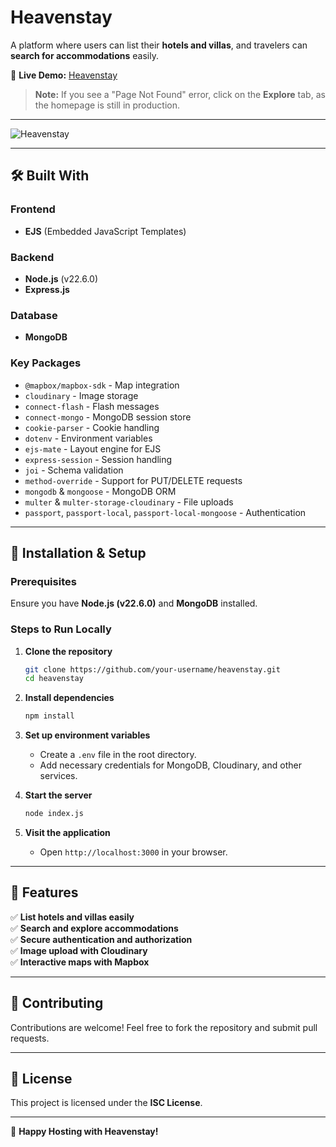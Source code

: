 # Heavenstay

A platform where users can list their **hotels and villas**, and travelers can **search for accommodations** easily.

🔗 **Live Demo:** [Heavenstay](https://havenstay-xset.onrender.com)

> **Note:** If you see a "Page Not Found" error, click on the **Explore** tab, as the homepage is still in production.

---

![Heavenstay](https://github.com/user-attachments/assets/90dc31b1-9250-4278-986e-2a1dc588bbfb)

---

## 🛠 Built With
### **Frontend**
- **EJS** (Embedded JavaScript Templates)

### **Backend**
- **Node.js** (v22.6.0)
- **Express.js**

### **Database**
- **MongoDB**

### **Key Packages**
- `@mapbox/mapbox-sdk` - Map integration
- `cloudinary` - Image storage
- `connect-flash` - Flash messages
- `connect-mongo` - MongoDB session store
- `cookie-parser` - Cookie handling
- `dotenv` - Environment variables
- `ejs-mate` - Layout engine for EJS
- `express-session` - Session handling
- `joi` - Schema validation
- `method-override` - Support for PUT/DELETE requests
- `mongodb` & `mongoose` - MongoDB ORM
- `multer` & `multer-storage-cloudinary` - File uploads
- `passport`, `passport-local`, `passport-local-mongoose` - Authentication

---

## 🚀 Installation & Setup
### **Prerequisites**
Ensure you have **Node.js (v22.6.0)** and **MongoDB** installed.

### **Steps to Run Locally**
1. **Clone the repository**
   ```sh
   git clone https://github.com/your-username/heavenstay.git
   cd heavenstay
   ```
2. **Install dependencies**
   ```sh
   npm install
   ```
3. **Set up environment variables**
   - Create a `.env` file in the root directory.
   - Add necessary credentials for MongoDB, Cloudinary, and other services.

4. **Start the server**
   ```sh
   node index.js
   ```

5. **Visit the application**
   - Open `http://localhost:3000` in your browser.

---

## 🌟 Features
✅ **List hotels and villas easily**  
✅ **Search and explore accommodations**  
✅ **Secure authentication and authorization**  
✅ **Image upload with Cloudinary**  
✅ **Interactive maps with Mapbox**  

---

## 🤝 Contributing
Contributions are welcome! Feel free to fork the repository and submit pull requests.

---

## 📜 License
This project is licensed under the **ISC License**.

---

🚀 **Happy Hosting with Heavenstay!**

